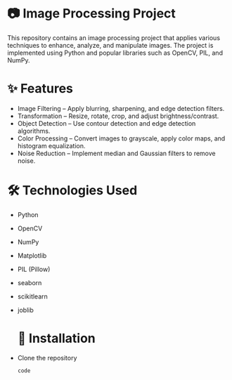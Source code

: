 
# 📷 Image Processing Project 
This repository contains an image processing project that applies various techniques to enhance, analyze, and manipulate images. The project is implemented using Python and popular libraries such as OpenCV, PIL, and NumPy. 
# ✨ Features
- Image Filtering – Apply blurring, sharpening, and edge detection filters.
- Transformation – Resize, rotate, crop, and adjust brightness/contrast.
- Object Detection – Use contour detection and edge detection algorithms.
- Color Processing – Convert images to grayscale, apply color maps, and histogram equalization.
- Noise Reduction – Implement median and Gaussian filters to remove noise.

# 🛠️ Technologies Used
- Python
- OpenCV
- NumPy
- Matplotlib
- PIL (Pillow)
- seaborn
- scikitlearn
- joblib

  # 🚀 Installation
- Clone the repository

  ```python
  code
  
